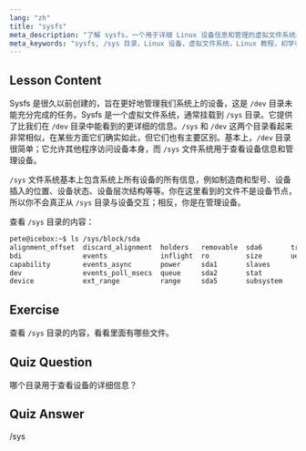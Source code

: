 ```yaml
---
lang: "zh"
title: "sysfs"
meta_description: "了解 sysfs，一个用于详细 Linux 设备信息和管理的虚拟文件系统。理解 /sys 与 /dev 的区别。开始你的 Linux 之旅！"
meta_keywords: "sysfs, /sys 目录，Linux 设备，虚拟文件系统，Linux 教程，初学者指南"
---
```


## Lesson Content

Sysfs 是很久以前创建的，旨在更好地管理我们系统上的设备，这是 `/dev` 目录未能充分完成的任务。Sysfs 是一个虚拟文件系统，通常挂载到 `/sys` 目录。它提供了比我们在 `/dev` 目录中能看到的更详细的信息。`/sys` 和 `/dev` 这两个目录看起来非常相似，在某些方面它们确实如此，但它们也有主要区别。基本上，`/dev` 目录很简单；它允许其他程序访问设备本身，而 `/sys` 文件系统用于查看设备信息和管理设备。

`/sys` 文件系统基本上包含系统上所有设备的所有信息，例如制造商和型号、设备插入的位置、设备状态、设备层次结构等等。你在这里看到的文件不是设备节点，所以你不会真正从 `/sys` 目录与设备交互；相反，你是在管理设备。

查看 `/sys` 目录的内容：

```bash
pete@icebox:~$ ls /sys/block/sda
alignment_offset  discard_alignment  holders   removable  sda6       trace
bdi               events             inflight  ro         size       uevent
capability        events_async       power     sda1       slaves
dev               events_poll_msecs  queue     sda2       stat
device            ext_range          range     sda5       subsystem
```

## Exercise

查看 `/sys` 目录的内容，看看里面有哪些文件。

## Quiz Question

哪个目录用于查看设备的详细信息？

## Quiz Answer

/sys
